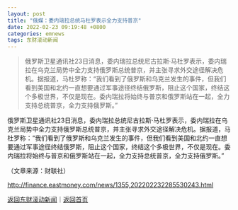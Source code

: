 ```yaml
---
layout: post
title: "俄媒：委内瑞拉总统马杜罗表示全力支持普京"
date: 2022-02-23 09:19:48 +0800
categories: emnews
tags: 东财滚动新闻
---
```

> 俄罗斯卫星通讯社23日消息，委内瑞拉总统尼古拉斯·马杜罗表示，委内瑞拉在乌克兰局势中全力支持俄罗斯总统普京，并主张寻求外交途径解决危机。据报道，马杜罗称：“我们看到了俄罗斯和乌克兰发生的事件，但我们看到美国和北约一直想要通过军事途径终结俄罗斯，阻止这个国家，终结这个多极世界，不仅是现在。委内瑞拉将始终与普京和俄罗斯站在一起，全力支持总统普京，全力支持俄罗斯。”

<p>俄罗斯卫星通讯社23日消息，委内瑞拉总统尼古拉斯·马杜罗表示，委内瑞拉在乌克兰局势中全力支持俄罗斯总统普京，并主张寻求外交途径解决危机。据报道，马杜罗称：“我们看到了俄罗斯和乌克兰发生的事件，但我们看到美国和北约一直想要通过军事途径终结俄罗斯，阻止这个国家，终结这个多极世界，不仅是现在。委内瑞拉将始终与普京和俄罗斯站在一起，全力支持总统普京，全力支持俄罗斯。”</p><p class="em_media">（文章来源：财联社）</p>

<http://finance.eastmoney.com/news/1355,202202232285530243.html>

[返回东财滚动新闻](//finews.withounder.com/emnews/)｜[返回首页](//finews.withounder.com/)